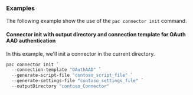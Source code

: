 ### Examples

The following example show the use of the `pac connector init` command.

#### Connector init with output directory and connection template for OAuth AAD authentication

In this example, we'll init a connector in the current directory.

```powershell
pac connector init `
  --connection-template "OAuthAAD" `
  --generate-script-file "contoso_script_file" `
  --generate-settings-file "contoso_settings_file" `
  --outputDirectory "contoso_Connector"
```
